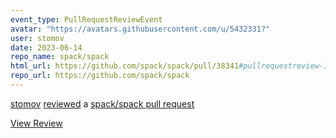 ```yaml
---
event_type: PullRequestReviewEvent
avatar: "https://avatars.githubusercontent.com/u/5432331?"
user: stomov
date: 2023-06-14
repo_name: spack/spack
html_url: https://github.com/spack/spack/pull/38341#pullrequestreview-1476198275
repo_url: https://github.com/spack/spack
---
```


<a href='https://github.com/stomov' target='_blank'>stomov</a> <a href='https://github.com/spack/spack/pull/38341#pullrequestreview-1476198275' target='_blank'>reviewed</a> a <a href='https://github.com/spack/spack/pull/38341' target='_blank'>spack/spack pull request</a>

<small></small>

<a href='https://github.com/spack/spack/pull/38341#pullrequestreview-1476198275' target='_blank'>View Review</a>